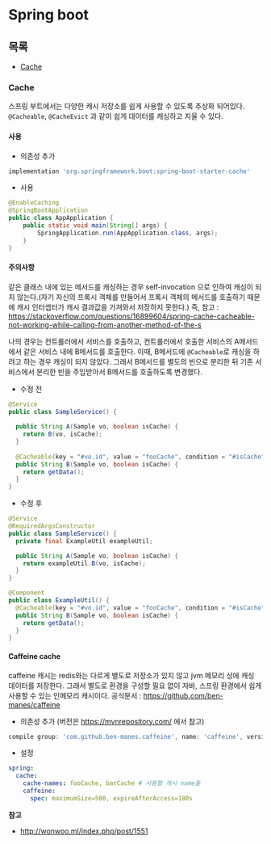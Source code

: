 # Spring boot

## 목록

* [Cache](#Cache)

### Cache

스프링 부트에서는 다양한 캐시 저장소를 쉽게 사용할 수 있도록 추상화 되어있다. `@Cacheable`, `@CacheEvict` 과 같이 쉽게 데이터를 캐싱하고 지울 수 있다.

#### 사용

* 의존성 추가

```groovy
implementation 'org.springframework.boot:spring-boot-starter-cache'
```

* 사용

```java
@EnableCaching
@SpringBootApplication
public class AppApplication {
	public static void main(String[] args) {
		SpringApplication.run(AppApplication.class, args);
	}
}
```

#### 주의사항

같은 클래스 내에 있는 메서드를 캐싱하는 경우 self-invocation 으로 인하여 캐싱이 되지 않는다.(자기 자신의 프록시 객체를 만들어서 프록시 객체의 메서드를 호출하기 때문에 캐시 인터셉터가 캐시 결과값을 가져와서 저장하지 못한다.) 즉, 참고 : https://stackoverflow.com/questions/16899604/spring-cache-cacheable-not-working-while-calling-from-another-method-of-the-s

나의 경우는 컨트롤러에서 서비스를 호출하고, 컨트롤러에서 호출한 서비스의 A메서드에서 같은 서비스 내에 B메서드를 호출한다. 이때, B메서드에 `@Cacheable`로 캐싱을 하려고 하는 경우 캐싱이 되지 않았다. 그래서 B메서드를 별도의 빈으로 분리한 뒤 기존 서비스에서 분리한 빈을 주입받아서 B메서드를 호출하도록 변경했다.

* 수정 전

```java
@Service
public class SampleService() {
  
  public String A(Sample vo, boolean isCache) {
    return B(vo, isCache);
  }
  
  @Cacheable(key = "#vo.id", value = "fooCache", condition = "#isCache")
  public String B(Sample vo, boolean isCache) {
    return getData();
  }
}
```

* 수정 후

```java
@Service
@RequiredArgsConstructor
public class SampleService() {
  private final ExampleUtil exampleUtil;

  public String A(Sample vo, boolean isCache) {
    return exampleUtil.B(vo, isCache);
  }
}

@Component
public class ExampleUtil() {
  @Cacheable(key = "#vo.id", value = "fooCache", condition = "#isCache")
  public String B(Sample vo, boolean isCache) {
    return getData();
  }
}
```

#### Caffeine cache

caffeine 캐시는 redis와는 다르게 별도로 저장소가 있지 않고 jvm 메모리 상에 캐싱 데이터를 저장한다. 그래서 별도로 환경을 구성할 필요 없이 자바, 스프링 환경에서 쉽게 사용할 수 있는 인메모리 캐시이다. 공식문서 : https://github.com/ben-manes/caffeine

* 의존성 추가 (버전은 https://mvnrepository.com/ 에서 참고)

```groovy
compile group: 'com.github.ben-manes.caffeine', name: 'caffeine', version: '2.8.1'
```

* 설정
```yml
spring:
  cache:
    cache-names: fooCache, barCache # 사용할 캐시 name들
    caffeine:
      spec: maximumSize=500, expireAfterAccess=180s
```
**참고**

* http://wonwoo.ml/index.php/post/1551
